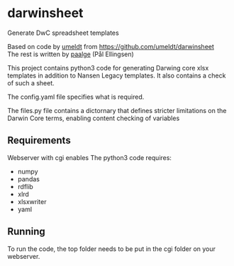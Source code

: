 # darwinsheet
Generate DwC spreadsheet templates

Based on code by [umeldt](https://github.com/umeldt) from https://github.com/umeldt/darwinsheet \
The rest is written by [paalge](https://github.com/paalge) (Pål Ellingsen)

This project contains python3 code for generating Darwing core xlsx templates in addition to Nansen Legacy templates.
It also contains a check of such a sheet.

The config.yaml file specifies what is required.

The files.py file contains a dictornary that defines stricter limitations on the Darwin Core terms, 
enabling content checking of variables

## Requirements
Webserver with cgi enables
The python3 code requires:
* numpy
* pandas
* rdflib
* xlrd
* xlsxwriter
* yaml

## Running
To run the code, the top folder needs to be put in the cgi folder on your webserver.


  
